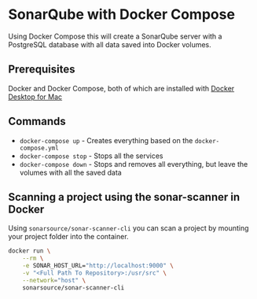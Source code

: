 # SonarQube with Docker Compose
Using Docker Compose this will create a SonarQube server with a PostgreSQL database with all data saved into Docker volumes.

## Prerequisites
Docker and Docker Compose, both of which are installed with [Docker Desktop for Mac](https://www.docker.com/products/docker-desktop)

## Commands
* `docker-compose up` - Creates everything based on the `docker-compose.yml`
* `docker-compose stop` - Stops all the services
* `docker-compose down` - Stops and removes all everything, but leave the volumes with all the saved data

## Scanning a project using the sonar-scanner in Docker
Using `sonarsource/sonar-scanner-cli` you can scan a project by mounting your project folder into the container. 

```bash
docker run \
    --rm \
    -e SONAR_HOST_URL="http://localhost:9000" \
    -v "<Full Path To Repository>:/usr/src" \
    --network="host" \
    sonarsource/sonar-scanner-cli
```
